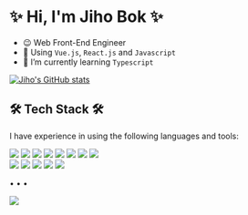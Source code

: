 
# ✨ Hi, I'm Jiho Bok ✨
  
  - 😉 Web Front-End Engineer
  - 🌱 Using `Vue.js`, `React.js` and `Javascript`
  - 🌱 I’m currently learning `Typescript`
  
  [![Jiho's GitHub stats](https://github-readme-stats.vercel.app/api?username=Jiho31)](https://github.com/anuraghazra/github-readme-stats)  

  ## 🛠 Tech Stack 🛠 
  <p>I have experience in using the following languages and tools: </p>   
     
  <div>
    <img src="https://img.shields.io/badge/Vue-4FC08D?style=flat-square&logo=vuedotjs&logoColor=white"/>
    <img src="https://img.shields.io/badge/React-61DAFB?style=flat-square&logo=React&logoColor=white"/>
    <img src="https://img.shields.io/badge/CSS3-1572B6?style=flat-square&logo=CSS&logoColor=white"/>
    <img src="https://img.shields.io/badge/JavaScript-F7DF1E?style=flat-square&logo=JavaScript&logoColor=white"/>
    <img src="https://img.shields.io/badge/Typescript-3178C6?style=flat-square&logo=typescript&logoColor=white"/>
    <img src="https://img.shields.io/badge/Redux-764ABC?style=flat-square&logo=Redux&logoColor=white" />
    <img src="https://img.shields.io/badge/HTML5-E34F26?style=flat-square&logo=HTML5&logoColor=white"/>
    <img src="https://img.shields.io/badge/StyledComponents-DB7093?style=flat-square&logo=StyledComponents&logoColor=white"/> <br/>
    <img src="https://img.shields.io/badge/MySQL-4479A1?style=flat-square&logo=MySQL&logoColor=white"/>
    <img src="https://img.shields.io/badge/AWS-232F3E?style=flat-square&logo=amazon-aws&logoColor=white"/>
    <img src="https://img.shields.io/badge/NodeJS-339933?style=flat-square&logo=Node.js&logoColor=white"/>
      <img src="https://img.shields.io/badge/Python-3766AB?style=flat-square&logo=Python&logoColor=white"/> 
    <img src="https://img.shields.io/badge/C-A8B9CC?style=flat-square&logo=C&logoColor=white"/>
     
   </div>

  • • •

  ![](https://komarev.com/ghpvc/?username=Jiho31&style=flat-square)
  

</div>
<!--
**Jiho31/Jiho31** is a ✨ _special_ ✨ repository because its `README.md` (this file) appears on your GitHub profile.

Here are some ideas to get you started:

- 🔭 I’m currently working on ...
- 🌱 I’m currently learning ...
- 👯 I’m looking to collaborate on ...
- 🤔 I’m looking for help with ...
- 💬 Ask me about ...
- 📫 How to reach me: ...
- 😄 Pronouns: ...
- ⚡ Fun fact: ...
-->
